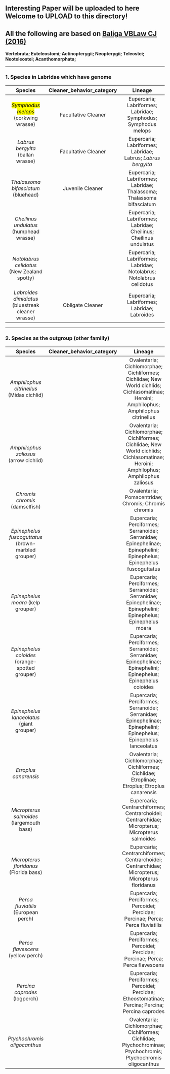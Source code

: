 Interesting Paper will be uploaded to here
Welcome to UPLOAD to this directory!
--------------------------------------------------------------------
## All the following are based on [Baliga VBLaw CJ (2016)](https://www.sciencedirect.com/science/article/pii/S1055790315002729)
**Vertebrata; Euteleostomi; Actinopterygii; Neopterygii; Teleostei; Neoteleostei; Acanthomorphata;**
***
### 1. Species in Labridae which have genome
|**Species**|**Cleaner_behavior_category**|**Lineage**|
|:---:|:---:|:---:|
|*<mark>Symphodus melops<mark>* (corkwing wrasse)|Facultative Cleaner|Eupercaria; Labriformes; Labridae; Symphodus; Symphodus melops|
|*Labrus bergylta* (ballan wrasse)|Facultative Cleaner|Eupercaria; Labriformes; Labridae; Labrus; *Labrus bergylta*|
|*Thalassoma bifasciatum* (bluehead)|Juvenile Cleaner|Eupercaria; Labriformes; Labridae; Thalassoma; Thalassoma bifasciatum|
|*Cheilinus undulatus* (humphead wrasse)||Eupercaria; Labriformes; Labridae; Cheilinus; Cheilinus undulatus|
|*Notolabrus celidotus* (New Zealand spotty)||Eupercaria; Labriformes; Labridae; Notolabrus; Notolabrus celidotus|
|*Labroides dimidiatus* (bluestreak cleaner wrasse)|Obligate Cleaner|Eupercaria; Labriformes; Labridae; Labroides|
*********************
### 2. Species as the outgroup (other familly)
|**Species**|**Cleaner_behavior_category**|**Lineage**|
|:---:|:---:|:---:|
|*Amphilophus citrinellus* (Midas cichlid)||Ovalentaria; Cichlomorphae; Cichliformes; Cichlidae; New World cichlids; Cichlasomatinae; Heroini; Amphilophus; Amphilophus citrinellus|
|*Amphilophus zaliosus* (arrow cichlid)||Ovalentaria; Cichlomorphae; Cichliformes; Cichlidae; New World cichlids; Cichlasomatinae; Heroini; Amphilophus; Amphilophus zaliosus|
|*Chromis chromis* (damselfish)||Ovalentaria; Pomacentridae; Chromis; Chromis chromis|
|*Epinephelus fuscoguttatus* (brown-marbled grouper)||Eupercaria; Perciformes; Serranoidei; Serranidae; Epinephelinae; Epinephelini; Epinephelus; Epinephelus fuscoguttatus|
|*Epinephelus moara* (kelp grouper)||Eupercaria; Perciformes; Serranoidei; Serranidae; Epinephelinae; Epinephelini; Epinephelus; Epinephelus moara|
|*Epinephelus coioides* (orange-spotted grouper)||Eupercaria; Perciformes; Serranoidei; Serranidae; Epinephelinae; Epinephelini; Epinephelus; Epinephelus coioides|
|*Epinephelus lanceolatus* (giant grouper)||Eupercaria; Perciformes; Serranoidei; Serranidae; Epinephelinae; Epinephelini; Epinephelus; Epinephelus lanceolatus|
|*Etroplus canarensis*||Ovalentaria; Cichlomorphae; Cichliformes; Cichlidae; Etroplinae; Etroplus; Etroplus canarensis|
|*Micropterus salmoides* (largemouth bass)||Eupercaria; Centrarchiformes; Centrarchoidei; Centrarchidae; Micropterus; Micropterus salmoides|
|*Micropterus floridanus* (Florida bass)||Eupercaria; Centrarchiformes; Centrarchoidei; Centrarchidae; Micropterus; Micropterus floridanus|
|*Perca fluviatilis* (European perch)||Eupercaria; Perciformes; Percoidei; Percidae; Percinae; Perca; Perca fluviatilis|
|*Perca flavescens* (yellow perch)||Eupercaria; Perciformes; Percoidei; Percidae; Percinae; Perca; Perca flavescens|
|*Percina caprodes* (logperch)||Eupercaria; Perciformes; Percoidei; Percidae; Etheostomatinae; Percina; Percina; Percina caprodes|
|*Ptychochromis oligocanthus*||Ovalentaria; Cichlomorphae; Cichliformes; Cichlidae; Ptychochrominae; Ptychochromis; Ptychochromis oligocanthus|
